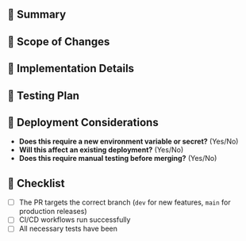 ## 🔹 Summary  
<!-- Provide a brief description of the change. What does this PR do, and why is it needed? -->

## 🔹 Scope of Changes  
<!-- Describe what areas of the project are affected by this PR. This can include CI/CD workflows, Helm configurations, OpenShift deployments, bug fixes, new features, or refactoring. -->

## 🔹 Implementation Details  
<!-- Explain how the changes were made. Include any key decisions, architectural changes, or challenges faced. -->

## 🔹 Testing Plan  
<!-- Outline how this PR has been tested. Include steps for reviewers to verify the functionality. -->

## 🔹 Deployment Considerations  
- **Does this require a new environment variable or secret?** (Yes/No)  
- **Will this affect an existing deployment?** (Yes/No)  
- **Does this require manual testing before merging?** (Yes/No)  

## 🔹 Checklist  
- [ ] The PR targets the correct branch (`dev` for new features, `main` for production releases)  
- [ ] CI/CD workflows run successfully  
- [ ] All necessary tests have been
